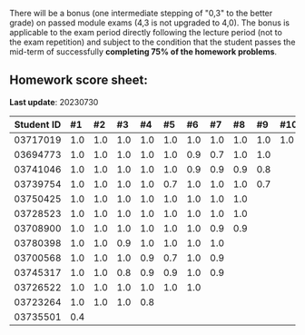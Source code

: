 There will be a bonus (one intermediate stepping of "0,3" to the better grade) on passed module exams (4,3 is not upgraded to 4,0). The bonus is applicable to the exam period directly following the lecture period (not to the exam repetition) and subject to the condition that the student passes the mid-term of successfully **completing 75% of the homework problems**. 


## Homework score sheet:

**Last update**: 20230730

| Student ID | #1   | #2   | #3   | #4   | #5   | #6   | #7   | #8   | #9   | #10  | Sum  |
| ---------- | :--- | :--- | :--- | :--- | :--- | :--- | :--- | :--- | :--- | :--- | :--- |
| 03717019   | 1.0  | 1.0 | 1.0 | 1.0 | 1.0 | 1.0 | 1.0 | 1.0 | 1.0 | 1.0 | 10.0 |
| 03694773   | 1.0  | 1.0 | 1.0 | 1.0 | 1.0 | 0.9 | 0.7 | 1.0 | 1.0 |  | 8.6 |
| 03741046   | 1.0  | 1.0 | 1.0 | 1.0 | 1.0 | 0.9 | 0.9 | 0.9 | 0.8 |  | 8.5 |
| 03739754   | 1.0  | 1.0 | 1.0 | 1.0 | 0.7 | 1.0 | 1.0 | 1.0 | 0.7 |  | 8.4 |
| 03750425   | 1.0  | 1.0 | 1.0 | 1.0 | 1.0 | 1.0 | 1.0 | 1.0 |  |  | 8.0 |
| 03728523   | 1.0  | 1.0 | 1.0 | 1.0 | 1.0 | 1.0 | 1.0 | 1.0 |  |  | 8.0 |
| 03708900   | 1.0  | 1.0 | 1.0 | 1.0 | 1.0 | 1.0 | 0.9 | 0.9 |  |  | 7.8 |
| 03780398   | 1.0  | 1.0 | 0.9 | 1.0 | 1.0 | 1.0 | 1.0 |  |  |  | 6.9 |
| 03700568   | 1.0  | 1.0 | 1.0 | 0.9 | 0.7 | 1.0 | 0.9 |  |  |  | 6.5 |
| 03745317   | 1.0  | 1.0 | 0.8 | 0.9 | 0.9 | 1.0 | 0.9 |  |  |  | 6.5 |
| 03726522   | 1.0  | 1.0 | 1.0 | 1.0 | 1.0 | 1.0 |  |  |  |  | 6.0 |
| 03723264   | 1.0  | 1.0 | 1.0 | 0.8 |  |  |  |  |  |  | 3.8 |
| 03735501   | 0.4  |  |  |  |  |  |  |  |  |  | 0.4 |


